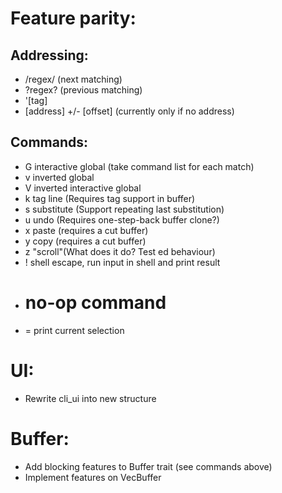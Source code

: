 # Feature parity:
## Addressing:
- /regex/ (next matching)
- ?regex? (previous matching)
- '[tag]
- [address] +/- [offset] (currently only if no address)

## Commands:
- G interactive global (take command list for each match)
- v inverted global
- V inverted interactive global
- k tag line (Requires tag support in buffer)
- s substitute (Support repeating last substitution)
- u undo (Requires one-step-back buffer clone?)
- x paste (requires a cut buffer)
- y copy (requires a cut buffer)
- z "scroll"(What does it do? Test ed behaviour)
- ! shell escape, run input in shell and print result
- # no-op command
- = print current selection

# UI:
- Rewrite cli_ui into new structure

# Buffer:
- Add blocking features to Buffer trait (see commands above)
- Implement features on VecBuffer

